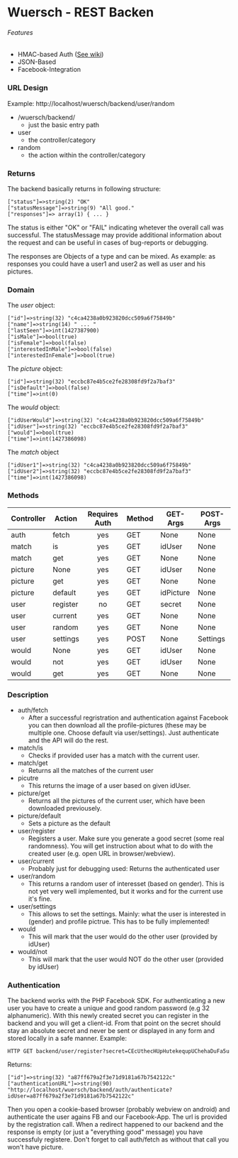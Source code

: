 # Wuersch - REST Backen

###### Features
 - HMAC-based Auth ([See wiki](http://en.wikipedia.org/wiki/Hash-based_message_authentication_code))
 - JSON-Based
 - Facebook-Integration

### URL Design
Example: http://localhost/wuersch/backend/user/random
- /wuersch/backend/
  - just the basic entry path
- user
  - the controller/category
- random
  - the action within the controller/category

### Returns
The backend basically returns in following structure:
```
["status"]=>string(2) "OK"
["statusMessage"]=>string(9) "All good."
["responses"]=> array(1) { ... }
```
The status is either "OK" or "FAIL" indicating whetever the overall call was successful. The statusMessage may provide additional information about the request and can be useful in cases of bug-reports or debugging.

The responses are Objects of a type and can be mixed. As example: as responses you could have a user1 and user2 as well as user and his pictures.

### Domain
The *user* object:
```
["id"]=>string(32) "c4ca4238a0b923820dcc509a6f75849b"
["name"]=>string(14) " ... "
["lastSeen"]=>int(1427387900)
["isMale"]=>bool(true)
["isFemale"]=>bool(false)
["interestedInMale"]=>bool(false)
["interestedInFemale"]=>bool(true)
```
The *picture* object:
```
["id"]=>string(32) "eccbc87e4b5ce2fe28308fd9f2a7baf3"
["isDefault"]=>bool(false)
["time"]=>int(0)
```
The *would* object:
```
["idUserWould"]=>string(32) "c4ca4238a0b923820dcc509a6f75849b"
["idUser"]=>string(32) "eccbc87e4b5ce2fe28308fd9f2a7baf3"
["would"]=>bool(true)
["time"]=>int(1427386098)
```
The *match* object
```
["idUser1"]=>string(32) "c4ca4238a0b923820dcc509a6f75849b"
["idUser2"]=>string(32) "eccbc87e4b5ce2fe28308fd9f2a7baf3"
["time"]=>int(1427386098)
```

### Methods
| Controller | Action       | Requires Auth | Method | GET-Args  | POST-Args |
|------------|--------------|:-------------:|--------|-----------|-----------|
| auth       | fetch        | yes           | GET    | None      | None      |
| match      | is           | yes           | GET    | idUser    | None      |
| match      | get          | yes           | GET    | None      | None      |
| picture    | None         | yes           | GET    | idUser    | None      |
| picture    | get          | yes           | GET    | None      | None      |
| picture    | default      | yes           | GET    | idPicture | None      |
| user       | register     | no            | GET    | secret    | None      |
| user       | current      | yes           | GET    | None      | None      |
| user       | random       | yes           | GET    | None      | None      |
| user       | settings     | yes           | POST   | None      | Settings  |
| would      | None         | yes           | GET    | idUser    | None      |
| would      | not          | yes           | GET    | idUser    | None      |
| would      | get          | yes           | GET    | None      | None      |

### Description
- auth/fetch
  - After a successful regristration and authentication against Facebook you can then download all the profile-pictures (these may be multiple one. Choose default via user/settings). Just authenticate and the API will do the rest.
- match/is
  - Checks if provided user has a match with the current user.
- match/get
  - Returns all the matches of the current user
- picutre
  - This returns the image of a user based on given idUser.
- picture/get
  - Returns all the pictures of the current user, which have been downloaded previousely.
- picture/default
  - Sets a picture as the default
- user/register
  - Registers a user. Make sure you generate a good secret (some real randomness). You will get instruction about what to do with the created user (e.g. open URL in browser/webview). 
- user/current
  - Probably just for debugging used: Returns the authenticated user
- user/random
  - This returns a random user of interesset (based on gender). This is not yet very well implemented, but it works and for the current use it's fine.
- user/settings
  - This allows to set the settings. Mainly: what the user is interested in (gender) and profile pictrue. This has to be fully implemented!
- would
  - This will mark that the user would do the other user (provided by idUser)
- would/not
  - This will mark that the user would NOT do the other user (provided by idUser)

### Authentication
The backend works with the PHP Facebook SDK. For authenticating a new user you have to create a unique and good random password (e.g 32 alphanumeric). With this newly created secret you can register in the backend and you will get a client-id. From that point on the secret should stay an absolute secret and never be sent or displayed in any form and stored locally in a safe manner.
Example:
```
HTTP GET backend/user/register?secret=CEcUthecHUpHutekequpUChehaDuFa5u
```
Returns:
```
["id"]=>string(32) "a87ff679a2f3e71d9181a67b7542122c"
["authenticationURL"]=>string(90) "http://localhost/wuersch/backend/auth/authenticate?idUser=a87ff679a2f3e71d9181a67b7542122c"
```
Then you open a cookie-based browser (probably webview on android) and authenticate the user agains FB and our Facebook-App. The url is provided by the registration call.
When a redirect happened to our backend and the response is empty (or just a "everything good" message) you have successfuly registere. Don't forget to call auth/fetch as without that call you won't have picture.

